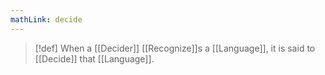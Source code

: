```yaml
---
mathLink: decide
---
```

>[!def]
>When a [[Decider]] [[Recognize]]s a [[Language]], it is said to [[Decide]] that [[Language]].


